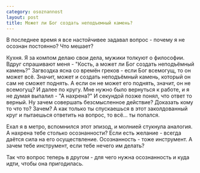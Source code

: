 ```yaml
--- 
category: osoznannost
layout: post
title: Может ли Бог создать неподъемный камень?
---
```



В последнее время я все настойчивее задавал вопрос - почему я не осознан постоянно? Что мешает?

Кухня. Я за компом делаю свои дела, мужики толкуют о философии. Вдруг спрашивают меня - "Кость, а может ли Бог создать неподъёмный камень?" Загвоздка ясна со времён греков - если Бог всемогущ, то он может всё. Значит, может и создать неподъёмный камень, который он сам не сможет поднять. А если он не может его поднять, значит, он не всемогущ? И далее по кругу.
Мне нужно было вернуться к работе, и я не думая выпалил - "А нахрена?" И секундой позже понял, что ответ то верный. Ну зачем совершать безсмысленное действие? Доказать кому то что то? Зачем? А как только ты спускаешься в этот заколдованный круг и пытаешься ответить на вопрос, то всё... ты попался.

Ехал я в метро, вспомнился этот эпизод, и молнией стукнула аналогия. А нахрена тебе столько осознанности? Если есть желание - всегда даётся сила на его осуществление. Осознанность - тоже инструмент. А зачем тебе инструмент, если тебе нечего им делать?

Так что вопрос теперь в другом - для чего нужна осознанность и куда идти, чтобы она пригодилась.